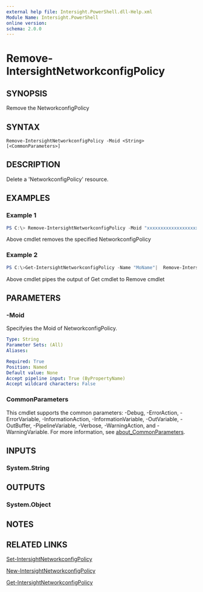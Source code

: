 ```yaml
---
external help file: Intersight.PowerShell.dll-Help.xml
Module Name: Intersight.PowerShell
online version:
schema: 2.0.0
---
```


# Remove-IntersightNetworkconfigPolicy

## SYNOPSIS
Remove the NetworkconfigPolicy

## SYNTAX

```
Remove-IntersightNetworkconfigPolicy -Moid <String> [<CommonParameters>]
```

## DESCRIPTION
Delete a &apos;NetworkconfigPolicy&apos; resource.

## EXAMPLES

### Example 1
```powershell
PS C:\> Remove-IntersightNetworkconfigPolicy -Moid "xxxxxxxxxxxxxxxxxxxxxxxxxxx"
```
Above cmdlet removes the specified NetworkconfigPolicy 

### Example 2
```powershell
PS C:\>Get-IntersightNetworkconfigPolicy -Name "MoName"|  Remove-IntersightNetworkconfigPolicy
```
Above cmdlet pipes the output of Get cmdlet to Remove cmdlet

## PARAMETERS

### -Moid
Specifyies the Moid of NetworkconfigPolicy.

```yaml
Type: String
Parameter Sets: (All)
Aliases:

Required: True
Position: Named
Default value: None
Accept pipeline input: True (ByPropertyName)
Accept wildcard characters: False
```

### CommonParameters
This cmdlet supports the common parameters: -Debug, -ErrorAction, -ErrorVariable, -InformationAction, -InformationVariable, -OutVariable, -OutBuffer, -PipelineVariable, -Verbose, -WarningAction, and -WarningVariable. For more information, see [about_CommonParameters](http://go.microsoft.com/fwlink/?LinkID=113216).

## INPUTS

### System.String

## OUTPUTS

### System.Object
## NOTES

## RELATED LINKS

[Set-IntersightNetworkconfigPolicy](./Set-IntersightNetworkconfigPolicy.md)

[New-IntersightNetworkconfigPolicy](./New-IntersightNetworkconfigPolicy.md)

[Get-IntersightNetworkconfigPolicy](./Get-IntersightNetworkconfigPolicy.md)

